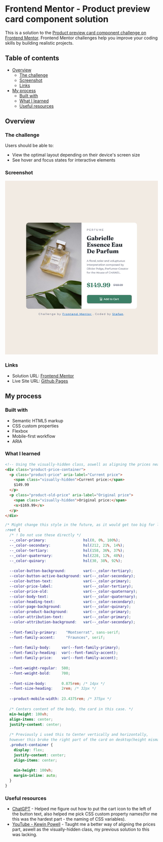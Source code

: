 # Frontend Mentor - Product preview card component solution

This is a solution to the [Product preview card component challenge on Frontend Mentor](https://www.frontendmentor.io/challenges/product-preview-card-component-GO7UmttRfa). Frontend Mentor challenges help you improve your coding skills by building realistic projects.

## Table of contents

- [Overview](#overview)
  - [The challenge](#the-challenge)
  - [Screenshot](#screenshot)
  - [Links](#links)
- [My process](#my-process)
  - [Built with](#built-with)
  - [What I learned](#what-i-learned)
  - [Useful resources](#useful-resources)

## Overview

### The challenge

Users should be able to:

- View the optimal layout depending on their device's screen size
- See hover and focus states for interactive elements

### Screenshot

![](./images/screenshot.jpg)

### Links

- Solution URL: [Frontend Mentor](https://www.frontendmentor.io/solutions/product-preview-card-component-using-flex-css-variables-and-aria-BLfVAz1mrq)
- Live Site URL: [Github Pages](https://kyr27.github.io/product-preview-card-component/)

## My process

### Built with

- Semantic HTML5 markup
- CSS custom properties
- Flexbox
- Mobile-first workflow
- ARIA

### What I learned

```html
<!-- Using the visually-hidden class, aswell as aligning the prices neatly -->
<div class="product-price-container">
  <p class="product-price" aria-label="Current price">
    <span class="visually-hidden">Current price:</span>
    $149.99
  </p>
  <p class="product-old-price" aria-label="Original price">
    <span class="visually-hidden">Original price:</span>
    <s>$169.99</s>
  </p>
</div>
```

```css
/* Might change this style in the future, as it would get too big for large projects */
:root {
  /* ! Do not use these directly */
  --_color-primary:                 hsl(0, 0%, 100%);
  --_color-secondary:               hsl(212, 21%, 14%);
  --_color-tertiary:                hsl(158, 36%, 37%);
  --_color-quaternary:              hsl(228, 12%, 48%);
  --_color-quinary:                 hsl(30, 38%, 92%);

  --color-button-background:        var(--_color-tertiary);
  --color-button-active-background: var(--_color-secondary);
  --color-button-text:              var(--_color-primary);
  --color-price-label:              var(--_color-tertiary);
  --color-price-old:                var(--_color-quaternary);
  --color-body-text:                var(--_color-quaternary);
  --color-heading-text:             var(--_color-secondary);
  --color-page-background:          var(--_color-quinary);
  --color-product-background:       var(--_color-primary);
  --color-attribution-text:         var(--_color-primary);
  --color-attribution-background:   var(--_color-secondary);

  --font-family-primary:    "Montserrat", sans-serif;
  --font-family-accent:     "Fraunces", serif;

  --font-family-body:     var(--font-family-primary);
  --font-family-heading:  var(--font-family-accent);
  --font-family-price:    var(--font-family-accent);

  --font-weight-regular:  500;
  --font-weight-bold:     700;

  --font-size-body:       0.875rem; /* 14px */
  --font-size-heading:    2rem; /* 32px */

  --product-mobile-width: 23.4375rem; /* 375px */

  /* Centers content of the body, the card in this case. */
  min-height: 100vh;
  align-items: center;
  justify-content: center;

  /* Previously i used this to Center vertically and horizontally,
  however this broke the right part of the card on desktop(height mismatch between left and right side), likely caused by the way flexbox handles paddings and margins. I switched my method of centering here to body due to this. */
  .product-container {
    display: flex;
    justify-content: center;
    align-items: center;

    min-height: 100vh;
    margin-inline: auto;
  }
}
```

### Useful resources

- [ChatGPT](https://chat.openai.com/chat) - Helped me figure out how to put the cart icon to the left of the button text, also helped me pick CSS custom property names(for me this was the hardest part - the naming of CSS variables).
- [YouTube - Kewin Powell](https://www.youtube.com/watch?v=B2WL6KkqhLQ) - Taught me a better way of aligning the prices part, aswell as the visually-hidden class, my previous solution to this was lacking.
